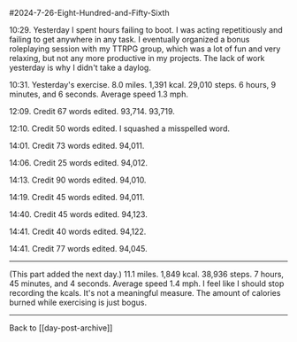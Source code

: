 #2024-7-26-Eight-Hundred-and-Fifty-Sixth

10:29.  Yesterday I spent hours failing to boot.  I was acting repetitiously and failing to get anywhere in any task.  I eventually organized a bonus roleplaying session with my TTRPG group, which was a lot of fun and very relaxing, but not any more productive in my projects.  The lack of work yesterday is why I didn't take a daylog.

10:31.  Yesterday's exercise.  8.0 miles.  1,391 kcal.  29,010 steps.  6 hours, 9 minutes, and 6 seconds.  Average speed 1.3 mph.

12:09.  Credit 67 words edited.  93,714.  93,719.

12:10.  Credit 50 words edited.  I squashed a misspelled word.

14:01.  Credit 73 words edited.  94,011.

14:06.  Credit 25 words edited. 94,012.

14:13.  Credit 90 words edited.  94,010.

14:19.  Credit 45 words edited.  94,011.

14:40.  Credit 45 words edited.  94,123.

14:41.  Credit 40 words edited.  94,122.

14:41.  Credit 77 words edited.  94,045.

---
(This part added the next day.)  11.1 miles.  1,849 kcal.  38,936 steps.  7 hours, 45 minutes, and 4 seconds.  Average speed 1.4 mph.  I feel like I should stop recording the kcals.  It's not a meaningful measure.  The amount of calories burned while exercising is just bogus.

---
Back to [[day-post-archive]]